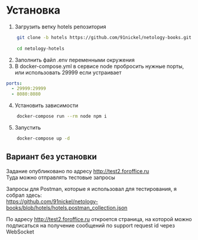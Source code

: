 # Установка
1. Загрузить ветку hotels репозитория  
```bash
    git clone -b hotels https://github.com/91nickel/netology-books.git netology-hotels
    
    cd netology-hotels
```

2. Заполнить файл .env переменными окружения
3. В docker-compose.yml в сервисе node пробросить нужные порты, или использовать 29999 если устраивает
```yml
ports:
  - 29999:29999
  - 8080:8080
```
4. Установить зависимости  
```bash
    docker-compose run --rm node npm i
```
5. Запустить  
```bash
    docker-compose up -d
```

## Вариант без установки
Задание опубликовано по адресу http://test2.foroffice.ru  
Туда можно отправлять тестовые запросы

Запросы для Postman, которые я использовал для тестирования, я собрал здесь:  
https://github.com/91nickel/netology-books/blob/hotels/hotels.postman_collection.json  

По адресу http://test2.foroffice.ru откроется страница, на которой можно подписаться на получение сообщений по support request id через WebSocket  

